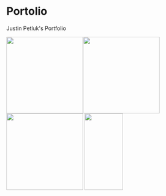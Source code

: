 # Portolio
Justin Petluk's Portfolio

<img src="/docs/photos/Source_Target.jpg" width="200" height="200"><img src="/docs/photos/Target_Result.jpg" width="200" height="200">
<img src="/docs/photos/Target_Result_PCA.jpg"  width="200" height="200"> <img src="/docs/photos/Target_Result_PCA3.jpg"  width="100" height="200">
